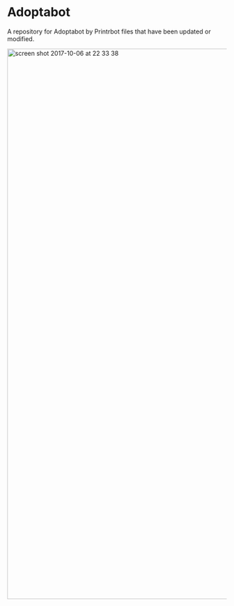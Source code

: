# Adoptabot
A repository for Adoptabot by Printrbot files that have been updated or modified.

<img width="1263" alt="screen shot 2017-10-06 at 22 33 38" src="https://user-images.githubusercontent.com/5787055/33240678-e93cd762-d2b1-11e7-9793-2808ec11e530.png">
